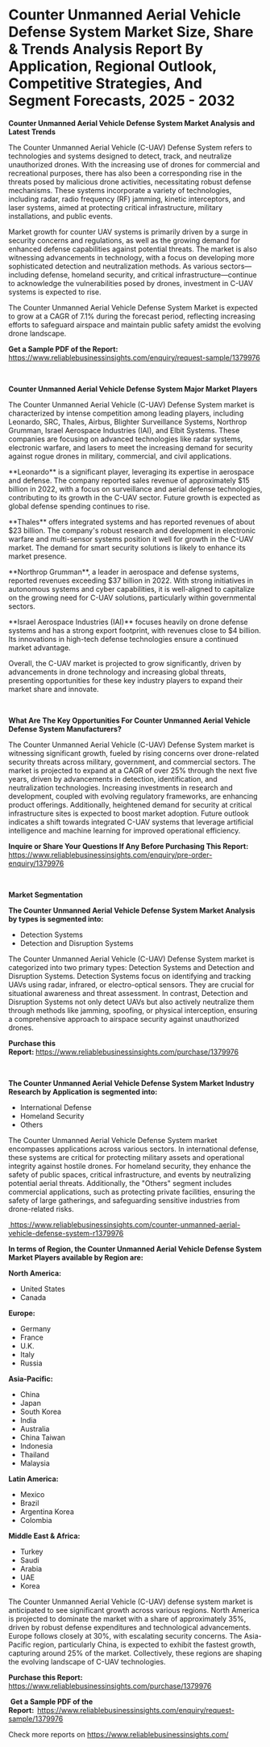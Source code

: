 <p><h1>Counter Unmanned Aerial Vehicle Defense System Market Size, Share & Trends Analysis Report By Application, Regional Outlook, Competitive Strategies, And Segment Forecasts, 2025 - 2032</h1></p><p><strong>Counter Unmanned Aerial Vehicle Defense System Market Analysis and Latest Trends</strong></p>
<p><p>The Counter Unmanned Aerial Vehicle (C-UAV) Defense System refers to technologies and systems designed to detect, track, and neutralize unauthorized drones. With the increasing use of drones for commercial and recreational purposes, there has also been a corresponding rise in the threats posed by malicious drone activities, necessitating robust defense mechanisms. These systems incorporate a variety of technologies, including radar, radio frequency (RF) jamming, kinetic interceptors, and laser systems, aimed at protecting critical infrastructure, military installations, and public events.</p><p>Market growth for counter UAV systems is primarily driven by a surge in security concerns and regulations, as well as the growing demand for enhanced defense capabilities against potential threats. The market is also witnessing advancements in technology, with a focus on developing more sophisticated detection and neutralization methods. As various sectors—including defense, homeland security, and critical infrastructure—continue to acknowledge the vulnerabilities posed by drones, investment in C-UAV systems is expected to rise.</p><p>The Counter Unmanned Aerial Vehicle Defense System Market is expected to grow at a CAGR of 7.1% during the forecast period, reflecting increasing efforts to safeguard airspace and maintain public safety amidst the evolving drone landscape.</p></p>
<p><strong>Get a Sample PDF of the Report:&nbsp;</strong> <a href="https://www.reliablebusinessinsights.com/enquiry/request-sample/1379976?utm_campaign=2099&utm_medium=2&utm_source=Github&utm_content=ia&utm_term=08042025&utm_id=counter-unmanned-aerial-vehicle-defense-system">https://www.reliablebusinessinsights.com/enquiry/request-sample/1379976</a></p>
<p>&nbsp;</p>
<p><strong>Counter Unmanned Aerial Vehicle Defense System Major Market Players</strong></p>
<p><p>The Counter Unmanned Aerial Vehicle (C-UAV) Defense System market is characterized by intense competition among leading players, including Leonardo, SRC, Thales, Airbus, Blighter Surveillance Systems, Northrop Grumman, Israel Aerospace Industries (IAI), and Elbit Systems. These companies are focusing on advanced technologies like radar systems, electronic warfare, and lasers to meet the increasing demand for security against rogue drones in military, commercial, and civil applications.</p><p>**Leonardo** is a significant player, leveraging its expertise in aerospace and defense. The company reported sales revenue of approximately $15 billion in 2022, with a focus on surveillance and aerial defense technologies, contributing to its growth in the C-UAV sector. Future growth is expected as global defense spending continues to rise.</p><p>**Thales** offers integrated systems and has reported revenues of about $23 billion. The company's robust research and development in electronic warfare and multi-sensor systems position it well for growth in the C-UAV market. The demand for smart security solutions is likely to enhance its market presence.</p><p>**Northrop Grumman**, a leader in aerospace and defense systems, reported revenues exceeding $37 billion in 2022. With strong initiatives in autonomous systems and cyber capabilities, it is well-aligned to capitalize on the growing need for C-UAV solutions, particularly within governmental sectors.</p><p>**Israel Aerospace Industries (IAI)** focuses heavily on drone defense systems and has a strong export footprint, with revenues close to $4 billion. Its innovations in high-tech defense technologies ensure a continued market advantage.</p><p>Overall, the C-UAV market is projected to grow significantly, driven by advancements in drone technology and increasing global threats, presenting opportunities for these key industry players to expand their market share and innovate.</p></p>
<p>&nbsp;</p>
<p><strong>What Are The Key Opportunities For Counter Unmanned Aerial Vehicle Defense System Manufacturers?</strong></p>
<p><p>The Counter Unmanned Aerial Vehicle (C-UAV) Defense System market is witnessing significant growth, fueled by rising concerns over drone-related security threats across military, government, and commercial sectors. The market is projected to expand at a CAGR of over 25% through the next five years, driven by advancements in detection, identification, and neutralization technologies. Increasing investments in research and development, coupled with evolving regulatory frameworks, are enhancing product offerings. Additionally, heightened demand for security at critical infrastructure sites is expected to boost market adoption. Future outlook indicates a shift towards integrated C-UAV systems that leverage artificial intelligence and machine learning for improved operational efficiency.</p></p>
<p><strong>Inquire or Share Your Questions If Any Before Purchasing This Report:</strong> <a href="https://www.reliablebusinessinsights.com/enquiry/pre-order-enquiry/1379976?utm_campaign=2099&utm_medium=2&utm_source=Github&utm_content=ia&utm_term=08042025&utm_id=counter-unmanned-aerial-vehicle-defense-system">https://www.reliablebusinessinsights.com/enquiry/pre-order-enquiry/1379976</a></p>
<p>&nbsp;</p>
<p><strong>Market Segmentation</strong></p>
<p><strong>The Counter Unmanned Aerial Vehicle Defense System Market Analysis by types is segmented into:</strong></p>
<p><ul><li>Detection Systems</li><li>Detection and Disruption Systems</li></ul></p>
<p><p>The Counter Unmanned Aerial Vehicle (C-UAV) Defense System market is categorized into two primary types: Detection Systems and Detection and Disruption Systems. Detection Systems focus on identifying and tracking UAVs using radar, infrared, or electro-optical sensors. They are crucial for situational awareness and threat assessment. In contrast, Detection and Disruption Systems not only detect UAVs but also actively neutralize them through methods like jamming, spoofing, or physical interception, ensuring a comprehensive approach to airspace security against unauthorized drones.</p></p>
<p><strong>Purchase this Report:&nbsp;</strong><a href="https://www.reliablebusinessinsights.com/purchase/1379976?utm_campaign=2099&utm_medium=2&utm_source=Github&utm_content=ia&utm_term=08042025&utm_id=counter-unmanned-aerial-vehicle-defense-system">https://www.reliablebusinessinsights.com/purchase/1379976</a></p>
<p>&nbsp;</p>
<p><strong>The Counter Unmanned Aerial Vehicle Defense System Market Industry Research by Application is segmented into:</strong></p>
<p><ul><li>International Defense</li><li>Homeland Security</li><li>Others</li></ul></p>
<p><p>The Counter Unmanned Aerial Vehicle Defense System market encompasses applications across various sectors. In international defense, these systems are critical for protecting military assets and operational integrity against hostile drones. For homeland security, they enhance the safety of public spaces, critical infrastructure, and events by neutralizing potential aerial threats. Additionally, the "Others" segment includes commercial applications, such as protecting private facilities, ensuring the safety of large gatherings, and safeguarding sensitive industries from drone-related risks.</p></p>
<p><a href="https://www.reliablebusinessinsights.com/counter-unmanned-aerial-vehicle-defense-system-r1379976?utm_campaign=2099&utm_medium=2&utm_source=Github&utm_content=ia&utm_term=08042025&utm_id=counter-unmanned-aerial-vehicle-defense-system">&nbsp;https://www.reliablebusinessinsights.com/counter-unmanned-aerial-vehicle-defense-system-r1379976</a></p>
<p><strong>In terms of Region, the Counter Unmanned Aerial Vehicle Defense System Market Players available by Region are:</strong></p>
<p>
    <p> <strong> North America: </strong>
        <ul>
            <li>United States</li>
            <li>Canada</li>
        </ul>
        </p> 
    <p> <strong> Europe: </strong>
        <ul>
            <li>Germany</li>
            <li>France</li>
            <li>U.K.</li>
            <li>Italy</li>
            <li>Russia</li>
        </ul>
        </p> 
    <p> <strong> Asia-Pacific: </strong>
        <ul>
            <li>China</li>
            <li>Japan</li>
            <li>South Korea</li>
            <li>India</li>
            <li>Australia</li>
            <li>China Taiwan</li>
            <li>Indonesia</li>
            <li>Thailand</li>
            <li>Malaysia</li>
        </ul>
        </p> 
    <p> <strong> Latin America: </strong>
        <ul>
            <li>Mexico</li>
            <li>Brazil</li>
            <li>Argentina Korea</li>
            <li>Colombia</li>
        </ul>
        </p> 
    <p> <strong> Middle East & Africa: </strong>
        <ul>
            <li>Turkey</li>
            <li>Saudi</li>
            <li>Arabia</li>
            <li>UAE</li>
            <li>Korea</li>
        </ul>
    </p>
    </p>
<p><p>The Counter Unmanned Aerial Vehicle (C-UAV) defense system market is anticipated to see significant growth across various regions. North America is projected to dominate the market with a share of approximately 35%, driven by robust defense expenditures and technological advancements. Europe follows closely at 30%, with escalating security concerns. The Asia-Pacific region, particularly China, is expected to exhibit the fastest growth, capturing around 25% of the market. Collectively, these regions are shaping the evolving landscape of C-UAV technologies.</p></p>
<p><strong>Purchase this Report: </strong><a href="https://www.reliablebusinessinsights.com/purchase/1379976?utm_campaign=2099&utm_medium=2&utm_source=Github&utm_content=ia&utm_term=08042025&utm_id=counter-unmanned-aerial-vehicle-defense-system">https://www.reliablebusinessinsights.com/purchase/1379976</a></p>
<p>&nbsp;<strong>Get a Sample PDF of the Report:&nbsp;&nbsp;</strong><a href="https://www.reliablebusinessinsights.com/enquiry/request-sample/1379976?utm_campaign=2099&utm_medium=2&utm_source=Github&utm_content=ia&utm_term=08042025&utm_id=counter-unmanned-aerial-vehicle-defense-system">https://www.reliablebusinessinsights.com/enquiry/request-sample/1379976</a></p>
<p><strong></strong></p>
<p>Check more reports on <a href="https://www.reliablebusinessinsights.com/?utm_campaign=2099&utm_medium=2&utm_source=Github&utm_content=ia&utm_term=08042025&utm_id=counter-unmanned-aerial-vehicle-defense-system">https://www.reliablebusinessinsights.com/</a></p>